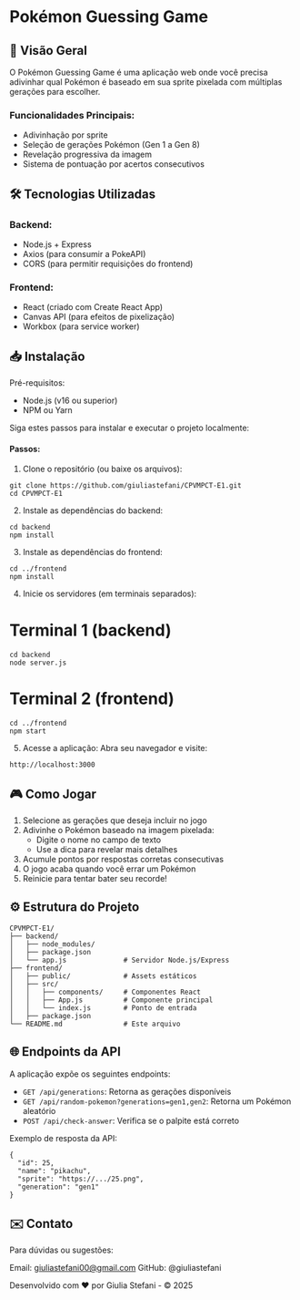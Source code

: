
# Pokémon Guessing Game

## 📌 Visão Geral
O Pokémon Guessing Game é uma aplicação web onde você precisa adivinhar qual Pokémon é baseado em sua sprite pixelada com múltiplas gerações para escolher.

### Funcionalidades Principais:

- Adivinhação por sprite
- Seleção de gerações Pokémon (Gen 1 a Gen 8)
- Revelação progressiva da imagem
- Sistema de pontuação por acertos consecutivos

## 🛠️ Tecnologias Utilizadas

### Backend:

- Node.js + Express
- Axios (para consumir a PokeAPI)
- CORS (para permitir requisições do frontend)

### Frontend:

- React (criado com Create React App)
- Canvas API (para efeitos de pixelização)
- Workbox (para service worker)

## 📥 Instalação

Pré-requisitos:
- Node.js (v16 ou superior)
- NPM ou Yarn

Siga estes passos para instalar e executar o projeto localmente:

#### Passos:
1. Clone o repositório (ou baixe os arquivos):

```
git clone https://github.com/giuliastefani/CPVMPCT-E1.git
cd CPVMPCT-E1
```

2. Instale as dependências do backend:

```
cd backend
npm install
```

3. Instale as dependências do frontend:

```
cd ../frontend
npm install
```

4. Inicie os servidores (em terminais separados):

# Terminal 1 (backend)
```
cd backend
node server.js
```

# Terminal 2 (frontend)
```
cd ../frontend
npm start
```

5. Acesse a aplicação:
Abra seu navegador e visite:

`http://localhost:3000`

## 🎮 Como Jogar

1. Selecione as gerações que deseja incluir no jogo
2. Adivinhe o Pokémon baseado na imagem pixelada:
    - Digite o nome no campo de texto
    - Use a dica para revelar mais detalhes
3. Acumule pontos por respostas corretas consecutivas
4. O jogo acaba quando você errar um Pokémon
5. Reinicie para tentar bater seu recorde!

## ⚙️ Estrutura do Projeto

```
CPVMPCT-E1/
├── backend/
│   ├── node_modules/
│   ├── package.json
│   └── app.js              # Servidor Node.js/Express
├── frontend/
│   ├── public/             # Assets estáticos
│   ├── src/
│   │   ├── components/     # Componentes React
│   │   ├── App.js          # Componente principal
│   │   └── index.js        # Ponto de entrada
│   ├── package.json
└── README.md               # Este arquivo
```

## 🌐 Endpoints da API

A aplicação expõe os seguintes endpoints:

- `GET /api/generations`: Retorna as gerações disponíveis
- `GET /api/random-pokemon?generations=gen1,gen2`: Retorna um Pokémon aleatório
- `POST /api/check-answer`: Verifica se o palpite está correto

Exemplo de resposta da API:

```
{
  "id": 25,
  "name": "pikachu",
  "sprite": "https://.../25.png",
  "generation": "gen1"
}
```

## ✉️ Contato
Para dúvidas ou sugestões:

Email: giuliastefani00@gmail.com
GitHub: @giuliastefani

Desenvolvido com ❤️ por Giulia Stefani - © 2025
